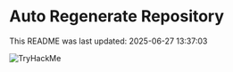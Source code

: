 # Auto Regenerate Repository

This README was last updated: 2025-06-27 13:37:03

 ![TryHackMe](https://tryhackme.com/badge/533634)